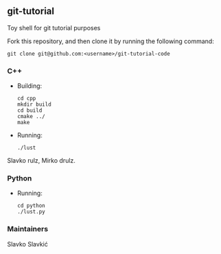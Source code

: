 ## git-tutorial
Toy shell for git tutorial purposes

Fork this repository, and then clone it by running the following command:

    git clone git@github.com:<username>/git-tutorial-code

### C++
* Building:

      cd cpp
      mkdir build
      cd build
      cmake ../
      make

* Running:

      ./lust

Slavko rulz, Mirko drulz.

### Python

* Running:

      cd python
      ./lust.py

### Maintainers

Slavko Slavkić
